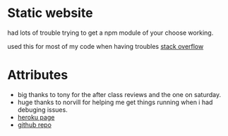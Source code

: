 
# Static website


had lots of trouble trying to get a npm module of your choose working.

used this for most of my code when having troubles [stack overflow](https://stackoverflow.com/)



# Attributes 
* big thanks to tony for the after class reviews and the one on saturday. 
* huge thanks to norvill for helping me get things running when i had debuging issues. 
* [heroku page](https://cpnt2624a.herokuapp.com/)
* [github repo](https://github.com/michaelhintz16/CPNT262-4a)
